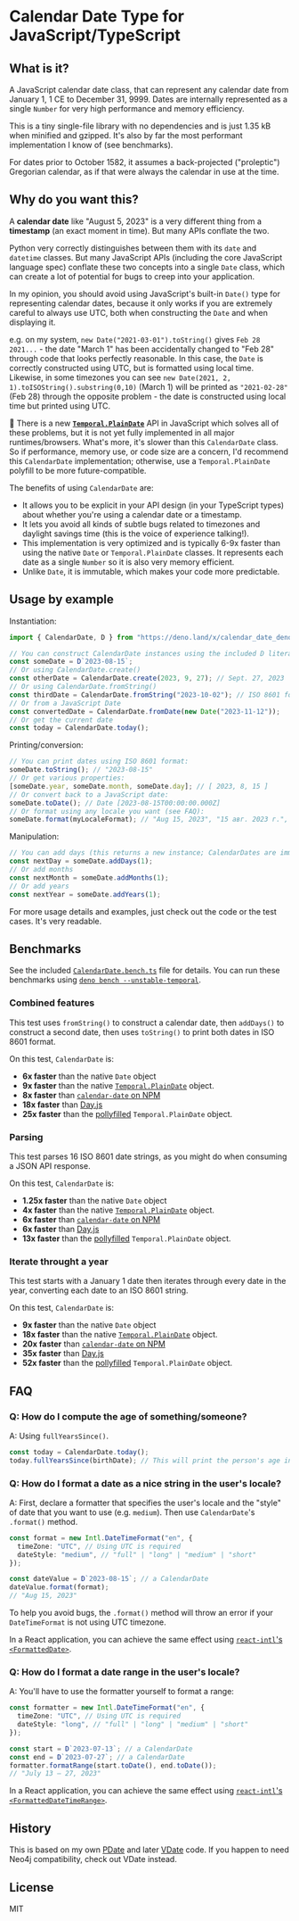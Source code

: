 # Calendar Date Type for JavaScript/TypeScript

## What is it?

A JavaScript calendar date class, that can represent any calendar date from
January 1, 1 CE to December 31, 9999. Dates are internally represented as a
single `Number` for very high performance and memory efficiency.

This is a tiny single-file library with no dependencies and is just 1.35 kB when
minified and gzipped. It's also by far the most performant implementation I know
of (see benchmarks).

For dates prior to October 1582, it assumes a back-projected ("proleptic")
Gregorian calendar, as if that were always the calendar in use at the time.

## Why do you want this?

A **calendar date** like "August 5, 2023" is a very different thing from a
**timestamp** (an exact moment in time). But many APIs conflate the two.

Python very correctly distinguishes between them with its `date` and `datetime`
classes. But many JavaScript APIs (including the core JavaScript language spec)
conflate these two concepts into a single `Date` class, which can create a lot
of potential for bugs to creep into your application.

In my opinion, you should avoid using JavaScript's built-in `Date()` type for
representing calendar dates, because it only works if you are extremely careful
to always use UTC, both when constructing the `Date` and when displaying it.

e.g. on my system, `new Date("2021-03-01").toString()` gives `Feb 28 2021...` -
the date "March 1" has been accidentally changed to "Feb 28" through code that
looks perfectly reasonable. In this case, the `Date` is correctly constructed
using UTC, but is formatted using local time. Likewise, in some timezones you
can see `new Date(2021, 2, 1).toISOString().substring(0,10)` (March 1) will be
printed as `"2021-02-28"` (Feb 28) through the opposite problem - the date is
constructed using local time but printed using UTC.

🌟 There is a new
[**`Temporal.PlainDate`**](https://tc39.es/proposal-temporal/docs/plaindate.html)
API in JavaScript which solves all of these problems, but it is not yet fully
implemented in all major runtimes/browsers. What's more, it's slower than this
`CalendarDate` class. So if performance, memory use, or code size are a concern,
I'd recommend this `CalendarDate` implementation; otherwise, use a
`Temporal.PlainDate` polyfill to be more future-compatible.

The benefits of using `CalendarDate` are:

- It allows you to be explicit in your API design (in your TypeScript types)
  about whether you're using a calendar date or a timestamp.
- It lets you avoid all kinds of subtle bugs related to timezones and daylight
  savings time (this is the voice of experience talking!).
- This implementation is very optimized and is typically 6-9x faster than using
  the native `Date` or `Temporal.PlainDate` classes. It represents each date as
  a single `Number` so it is also very memory efficient.
- Unlike `Date`, it is immutable, which makes your code more predictable.

## Usage by example

Instantiation:

```typescript
import { CalendarDate, D } from "https://deno.land/x/calendar_date_deno@v1.1.0/CalendarDate.ts";

// You can construct CalendarDate instances using the included D literal helper:
const someDate = D`2023-08-15`;
// Or using CalendarDate.create()
const otherDate = CalendarDate.create(2023, 9, 27); // Sept. 27, 2023
// Or using CalendarDate.fromString()
const thirdDate = CalendarDate.fromString("2023-10-02"); // ISO 8601 format
// Or from a JavaScript Date
const convertedDate = CalendarDate.fromDate(new Date("2023-11-12"));
// Or get the current date
const today = CalendarDate.today();
```

Printing/conversion:

```typescript
// You can print dates using ISO 8601 format:
someDate.toString(); // "2023-08-15"
// Or get various properties:
[someDate.year, someDate.month, someDate.day]; // [ 2023, 8, 15 ]
// Or convert back to a JavaScript date:
someDate.toDate(); // Date [2023-08-15T00:00:00.000Z]
// Or format using any locale you want (see FAQ):
someDate.format(myLocaleFormat); // "Aug 15, 2023", "15 авг. 2023 г.", etc.
```

Manipulation:

```typescript
// You can add days (this returns a new instance; CalendarDates are immutable)
const nextDay = someDate.addDays(1);
// Or add months
const nextMonth = someDate.addMonths(1);
// Or add years
const nextYear = someDate.addYears(1);
```

For more usage details and examples, just check out the code or the test cases.
It's very readable.

## Benchmarks

See the included [`CalendarDate.bench.ts`](CalendarDate.bench.ts) file for
details. You can run these benchmarks using
[`deno bench --unstable-temporal`](https://deno.land/manual/tools/benchmarker).

### Combined features

This test uses `fromString()` to construct a calendar date, then `addDays()` to
construct a second date, then uses `toString()` to print both dates in ISO 8601
format.

On this test, `CalendarDate` is:

- **6x faster** than the native `Date` object
- **9x faster** than the native
  [`Temporal.PlainDate`](https://tc39.es/proposal-temporal/docs/plaindate.html)
  object.
- **8x faster** than
  [`calendar-date` on NPM](https://www.npmjs.com/package/calendar-date)
- **18x faster** than [Day.js](https://day.js.org/)
- **25x faster** than the
  [pollyfilled](https://www.npmjs.com/package/@js-temporal/polyfill)
  `Temporal.PlainDate` object.

### Parsing

This test parses 16 ISO 8601 date strings, as you might do when consuming a JSON
API response.

On this test, `CalendarDate` is:

- **1.25x faster** than the native `Date` object
- **4x faster** than the native
  [`Temporal.PlainDate`](https://tc39.es/proposal-temporal/docs/plaindate.html)
  object.
- **6x faster** than
  [`calendar-date` on NPM](https://www.npmjs.com/package/calendar-date)
- **6x faster** than [Day.js](https://day.js.org/)
- **13x faster** than the
  [pollyfilled](https://www.npmjs.com/package/@js-temporal/polyfill)
  `Temporal.PlainDate` object.

### Iterate throught a year

This test starts with a January 1 date then iterates through every date in the
year, converting each date to an ISO 8601 string.

On this test, `CalendarDate` is:

- **9x faster** than the native `Date` object
- **18x faster** than the native
  [`Temporal.PlainDate`](https://tc39.es/proposal-temporal/docs/plaindate.html)
  object.
- **20x faster** than
  [`calendar-date` on NPM](https://www.npmjs.com/package/calendar-date)
- **35x faster** than [Day.js](https://day.js.org/)
- **52x faster** than the
  [pollyfilled](https://www.npmjs.com/package/@js-temporal/polyfill)
  `Temporal.PlainDate` object.

## FAQ

### Q: How do I compute the age of something/someone?

A: Using `fullYearsSince()`.

```typescript
const today = CalendarDate.today();
today.fullYearsSince(birthDate); // This will print the person's age in years
```

### Q: How do I format a date as a nice string in the user's locale?

A: First, declare a formatter that specifies the user's locale and the "style"
of date that you want to use (e.g. `medium`). Then use `CalendarDate`'s
`.format()` method.

```typescript
const format = new Intl.DateTimeFormat("en", {
  timeZone: "UTC", // Using UTC is required
  dateStyle: "medium", // "full" | "long" | "medium" | "short"
});

const dateValue = D`2023-08-15`; // a CalendarDate
dateValue.format(format);
// "Aug 15, 2023"
```

To help you avoid bugs, the `.format()` method will throw an error if your
`DateTimeFormat` is not using UTC timezone.

In a React application, you can achieve the same effect using
[`react-intl`'s `<FormattedDate>`](https://formatjs.io/docs/react-intl/components/#formatteddate).

### Q: How do I format a date range in the user's locale?

A: You'll have to use the formatter yourself to format a range:

```typescript
const formatter = new Intl.DateTimeFormat("en", {
  timeZone: "UTC", // Using UTC is required
  dateStyle: "long", // "full" | "long" | "medium" | "short"
});

const start = D`2023-07-13`; // a CalendarDate
const end = D`2023-07-27`; // a CalendarDate
formatter.formatRange(start.toDate(), end.toDate());
// "July 13 – 27, 2023"
```

In a React application, you can achieve the same effect using
[`react-intl`'s `<FormattedDateTimeRange>`](https://formatjs.io/docs/react-intl/components/#formatteddatetimerange).

## History

This is based on my own
[PDate](https://github.com/bradenmacdonald/prophecy/blob/master/source/pdate.ts)
and later
[VDate](https://github.com/neolace-dev/vertex-framework/blob/main/vertex/lib/types/vdate.ts)
code. If you happen to need Neo4j compatibility, check out VDate instead.

## License

MIT
